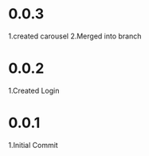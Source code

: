 # 0.0.3

1.created carousel
2.Merged into branch

# 0.0.2

1.Created Login


# 0.0.1

1.Initial Commit